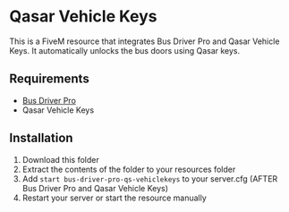 # Qasar Vehicle Keys

This is a FiveM resource that integrates Bus Driver Pro and Qasar Vehicle Keys. It automatically unlocks the bus doors using Qasar keys.

## Requirements

- [Bus Driver Pro](https://garmingo.com/games/tebex/6382682)
- Qasar Vehicle Keys

## Installation

1. Download this folder
2. Extract the contents of the folder to your resources folder
3. Add `start bus-driver-pro-qs-vehiclekeys` to your server.cfg (AFTER Bus Driver Pro and Qasar Vehicle Keys)
4. Restart your server or start the resource manually